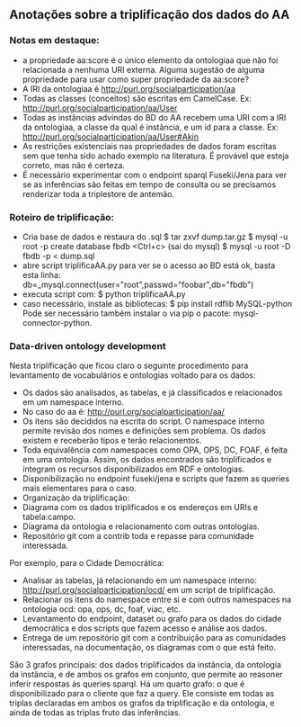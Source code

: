 ## Anotações sobre a triplificação dos dados do AA

### Notas em destaque:

* a propriedade aa:score é o único elemento da ontologiaa que não foi relacionada a nenhuma URI externa. Alguma sugestão de alguma propriedade para usar como super propriedade da aa:score?
* A IRI da ontologiaa é http://purl.org/socialparticipation/aa
* Todas as classes (conceitos) são escritas em CamelCase. Ex:
http://purl.org/socialparticipation/aa/User
* Todas as instâncias advindas do BD do AA recebem uma URI com a IRI da ontologiaa, a classe da qual é instância, e um id para a classe. Ex: http://purl.org/socialparticipation/aa/User#Akin
* As restrições existenciais nas propriedades de dados foram escritas sem que tenha sido achado exemplo na literatura. É provável que esteja correto, mas não é certeza.
* É necessário experimentar com o endpoint sparql Fuseki/Jena para ver se as inferências são feitas em tempo de consulta ou se precisamos renderizar toda a triplestore de antemão.

### Roteiro de triplificação:
* Cria base de dados e restaura do .sql
    $ tar zxvf dump.tar.gz
    $ mysql -u root -p
    create database fbdb
    <Ctrl+c> (sai do mysql)
    $ mysql -u root -D fbdb -p < dump.sql
* abre script triplificaAA.py para ver se o acesso ao BD está ok, basta esta linha:
    db=_mysql.connect(user="root",passwd="foobar",db="fbdb")
* executa script com:
    $ python triplificaAA.py
* caso necessário, instale as bibliotecas:
    $ pip install rdflib MySQL-python
Pode ser necessário também instalar o via pip o pacote: mysql-connector-python.

### Data-driven ontology development
Nesta triplificação que ficou claro o seguinte procedimento
para levantamento de vocabulários e ontologias voltado para os dados:
* Os dados são analisados, as tabelas, e já classificados e relacionados em um namespace interno.
 * No caso do aa é: http://purl.org/socialparticipation/aa/
 * Os itens são decididos na escrita do script. O namespace interno permite revisão dos nomes e definições sem problema. Os dados existem e receberão tipos e terão relacionentos.
* Toda equivalência com namespaces como OPA, OPS, DC, FOAF, é feita em uma ontologia. Assim, os dados encontrados são triplificados e integram os recursos disponibilizados em RDF e ontologias.
* Disponibilização no endpoint fuseki/jena e scripts que fazem as queries mais elementares para o caso.
* Organização da triplificação:
 * Diagrama com os dados triplificados e os endereços em URIs e tabela:campo.
 * Diagrama da ontologia e relacionamento com outras ontologias.
 * Repositório git com a contrib toda e repasse para comunidade interessada.

Por exemplo, para o Cidade Democrática:
* Analisar as tabelas, já relacionando em um namespace interno: http://purl.org/socialparticipation/ocd/ em um script de triplificação.
* Relacionar os itens do namespace entre si e com outros namespaces na ontologia ocd: opa, ops, dc, foaf, viac, etc.
* Levantamento do endpoint, dataset ou grafo para os dados do cidade democrática e dos scripts que fazem acesso e análise aos dados.
* Entrega de um repositório git com a contribuição para as comunidades interessadas, na documentação, os diagramas com o que está feito.

São 3 grafos principais: dos dados triplificados da instância, da ontologia da instância, e de ambos os grafos em conjunto, que permite ao reasoner inferir respostas às queries sparql. Há um quarto grafo: o que é disponibilizado para o cliente que faz a query. Ele consiste em todas as triplas declaradas em ambos os grafos da triplificação e da ontologia, e ainda de todas as triplas fruto das inferências.
